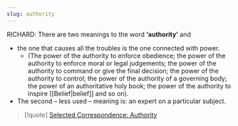 ```yaml
---
slug: authority
---
```


RICHARD: There are two meanings to the word **‘authority’** and
- the one that causes all the troubles is the one connected with power. 
  - (The power of the authority to enforce obedience; the power of the authority to enforce moral or legal judgements; the power of the authority to command or give the final decision; the power of the authority to control; the power of the authority of a governing body; the power of an authoritative holy book; the power of the authority to inspire [[Belief|belief]] and so on). 
- The second – less used – meaning is: an expert on a particular subject.

> [!quote] [Selected Correspondence: Authority](http://actualfreedom.com.au/richard/selectedcorrespondence/sc-authority.htm)